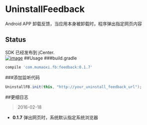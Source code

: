 # UninstallFeedback
Android APP 卸载反馈，当应用本身被卸载时，程序弹出指定网页内容
## Status
SDK 已经发布到 jCenter.  
[![image](https://www.bintray.com/docs/images/bintray_badge_color.png)](https://bintray.com/mumaoxi/maven/feedback/view?source=watch)
##Usage
###build.gradle
```groovy
compile 'com.mumaoxi.fb:feedback:0.1.7'
```
###添加监听代码
```java
UninstallFB.init(this, "http://your_uninstall_feedback_url");
```
##更细日志
> 2016-02-18

- **0.1.7** 弹出网页时，系统默认指定系统浏览器 
